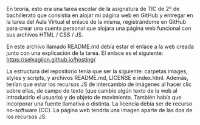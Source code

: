 En teoría, esto era una tarea escolar de la asignatura de TIC de 2º de bachillerato que consistía en alojar mi página web en GitHub y entregar en la tarea del Aula Virtual el enlace de la misma, registrándome en GitHub para crear una cuenta personal que alojara una página web funcional con sus archivos HTML / CSS / JS.

En este archivo llamado README.md debía estar el enlace a la web creada junto con una explicación de la tarea. El enlace es el siguiente:
https://selvagijon.github.io/hosting/

La estructura del repositorio tenía que ser la siguiente: carpetas images, styles y scripts, y archivos README.md, LICENSE e index.html. Además, tenían que estar los recursos JS de intercambio de imágenes al hacer clic sobre ellas, de campo de texto (que cambie algún texto de la web al introducirlo el usuario) y de objeto de movimiento. También había que incorporar una fuente llamativa o distinta. La licencia debía ser de recurso no-software (CC). La página web tendría una imagen aparte de las dos de los recursos JS.
